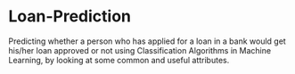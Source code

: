 # Loan-Prediction
Predicting whether a person who has applied for a loan in a bank would get his/her loan approved or not using Classification Algorithms in Machine Learning, by looking at some common and useful attributes.
